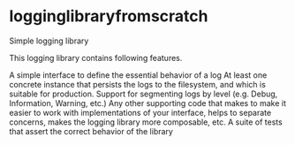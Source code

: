 # logginglibraryfromscratch
Simple logging library

This logging library contains following features. 
 
A simple interface to define the essential behavior of a log
At least one concrete instance that persists the logs to the filesystem, and which is suitable for production.
Support for segmenting logs by level (e.g. Debug, Information, Warning, etc.)
Any other supporting code that makes to make it easier to work with implementations of your interface, helps to separate concerns, makes the logging library more composable, etc.
A suite of tests that assert the correct behavior of the library
